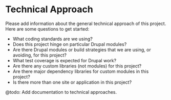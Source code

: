 # Technical Approach

Please add information about the general technical approach of this project. Here are some questions to get started:

* What coding standards are we using?
* Does this project hinge on particular Drupal modules?
* Are there Drupal modules or build strategies that we are using, or avoiding, for this project?
* What test coverage is expected for Drupal work?
* Are there any custom libraries (not modules) for this project?
* Are there major dependency libraries for custom modules in this project?
* Is there more than one site or application in this project?


@todo: Add documentation to technical approaches.
